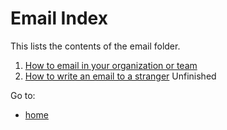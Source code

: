 # Email Index

This lists the contents of the email folder.

1. [How to email in your organization or team](how-to-email-org.md)
2. [How to write an email to a stranger](how-to-email-stranger.md) Unfinished

Go to:
- [home](../README.md)
